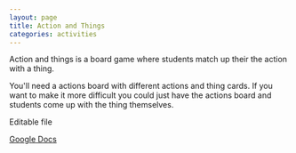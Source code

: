 ```yaml
---
layout: page
title: Action and Things
categories: activities
---
```


Action and things is a board game where students match up their the action with a thing.

You'll need a actions board with different actions and thing cards.
If you want to make it more difficult you could just have the actions board and students come up with the thing themselves.

Editable file

[Google Docs](https://docs.google.com/document/d/1JWATWDBagm4MF1i7yLGTdXN2s0NcQpkcI_e7Nz503Os/edit?usp=sharing)

